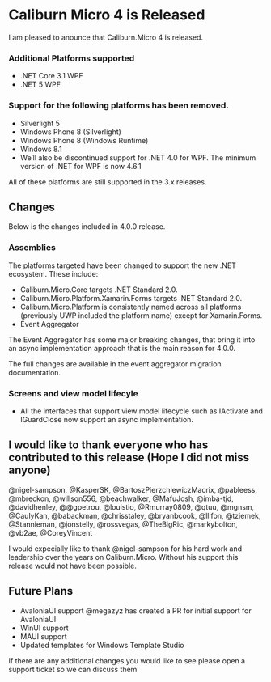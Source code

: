 # Caliburn Micro 4 is Released 

I am pleased to anounce that Caliburn.Micro 4 is released.  

### Additional Platforms supported
* .NET Core 3.1 WPF
* .NET 5 WPF

### Support for the following platforms has been removed.

* Silverlight 5
* Windows Phone 8 (Silverlight)
* Windows Phone 8 (Windows Runtime)
* Windows 8.1
* We’ll also be discontinued support for .NET 4.0 for WPF. The minimum version of .NET for WPF is now 4.6.1

All of these platforms are still supported in the 3.x releases.

## Changes
Below is the changes included in 4.0.0 release.

### Assemblies
The platforms targeted have been changed to support the new .NET ecosystem. These include:

* Caliburn.Micro.Core targets .NET Standard 2.0.
* Caliburn.Micro.Platform.Xamarin.Forms targets .NET Standard 2.0.
* Caliburn.Micro.Platform is consistently named across all platforms (previously UWP included the platform name) except for Xamarin.Forms.
* Event Aggregator

The Event Aggregator has some major breaking changes, that bring it into an async implementation approach that is the main reason for 4.0.0.

The full changes are available in the event aggregator migration documentation.

### Screens and view model lifecyle
* All the interfaces that support view model lifecycle such as IActivate and IGuardClose now support an async implementation.

## I would like to thank everyone who has contributed to this release (Hope I did not miss anyone)
@nigel-sampson, @KasperSK, @BartoszPierzchlewiczMacrix, @pableess, @mbreckon, @willson556, @beachwalker, @MafuJosh, @imba-tjd, @davidhenley, @@gpetrou, @louistio, @Rmurray0809, @qtuu, @mgnsm, @CaulyKan, @babackman, @chrisstaley, @bryanbcook, @llifon, @tziemek, @Stannieman, @jonstelly, @rossvegas, @TheBigRic, @markybolton, @vb2ae, @CoreyVincent

I would expecially like to thank @nigel-sampson for his hard work and leadership over the years on Caliburn.Micro. Without his support this release would not have been possible.

## Future Plans

* AvaloniaUI support
   @megazyz has created a PR for initial support for AvaloniaUI  
 * WinUI support
 * MAUI support
 * Updated templates for Windows Template Studio

If there are any additional changes you would like to see please open a support ticket so we can discuss them

 







